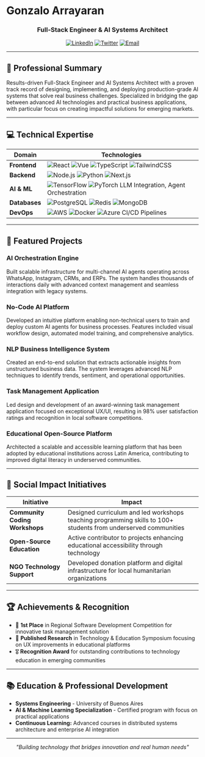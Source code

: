 # **Gonzalo Arrayaran**

<div align="center">
  
### **Full-Stack Engineer & AI Systems Architect**

[![LinkedIn](https://img.shields.io/badge/LinkedIn-0077B5?style=for-the-badge&logo=linkedin&logoColor=white)](https://www.linkedin.com/in/gonzalo-arrayaran/)
[![Twitter](https://img.shields.io/badge/Twitter-1DA1F2?style=for-the-badge&logo=twitter&logoColor=white)](https://x.com/gonzarray)
[![Email](https://img.shields.io/badge/Email-D14836?style=for-the-badge&logo=gmail&logoColor=white)](mailto:gonzalo.arrayaran@gmail.com)

</div>

---

## 🧠 **Professional Summary**

Results-driven Full-Stack Engineer and AI Systems Architect with a proven track record of designing, implementing, and deploying production-grade AI systems that solve real business challenges. Specialized in bridging the gap between advanced AI technologies and practical business applications, with particular focus on creating impactful solutions for emerging markets.

---

## 💻 **Technical Expertise**

<div align="center">

| **Domain** | **Technologies** |
|------------|------------------|
| **Frontend** | ![React](https://img.shields.io/badge/React-20232A?style=flat&logo=react&logoColor=61DAFB) ![Vue](https://img.shields.io/badge/Vue.js-35495E?style=flat&logo=vue.js&logoColor=4FC08D) ![TypeScript](https://img.shields.io/badge/TypeScript-007ACC?style=flat&logo=typescript&logoColor=white) ![TailwindCSS](https://img.shields.io/badge/Tailwind_CSS-38B2AC?style=flat&logo=tailwind-css&logoColor=white) |
| **Backend** | ![Node.js](https://img.shields.io/badge/Node.js-43853D?style=flat&logo=node.js&logoColor=white) ![Python](https://img.shields.io/badge/Python-3776AB?style=flat&logo=python&logoColor=white) ![Next.js](https://img.shields.io/badge/Next.js-000000?style=flat&logo=next.js&logoColor=white) |
| **AI & ML** | ![TensorFlow](https://img.shields.io/badge/TensorFlow-FF6F00?style=flat&logo=tensorflow&logoColor=white) ![PyTorch](https://img.shields.io/badge/PyTorch-EE4C2C?style=flat&logo=pytorch&logoColor=white) LLM Integration, Agent Orchestration |
| **Databases** | ![PostgreSQL](https://img.shields.io/badge/PostgreSQL-316192?style=flat&logo=postgresql&logoColor=white) ![Redis](https://img.shields.io/badge/Redis-DC382D?style=flat&logo=redis&logoColor=white) ![MongoDB](https://img.shields.io/badge/MongoDB-4EA94B?style=flat&logo=mongodb&logoColor=white) |
| **DevOps** | ![AWS](https://img.shields.io/badge/AWS-232F3E?style=flat&logo=amazon-aws&logoColor=white) ![Docker](https://img.shields.io/badge/Docker-2496ED?style=flat&logo=docker&logoColor=white) ![Azure](https://img.shields.io/badge/Azure-0089D6?style=flat&logo=microsoft-azure&logoColor=white) CI/CD Pipelines |

</div>

---

## 🚀 **Featured Projects**

### **AI Orchestration Engine**
Built scalable infrastructure for multi-channel AI agents operating across WhatsApp, Instagram, CRMs, and ERPs. The system handles thousands of interactions daily with advanced context management and seamless integration with legacy systems.

### **No-Code AI Platform**
Developed an intuitive platform enabling non-technical users to train and deploy custom AI agents for business processes. Features included visual workflow design, automated model training, and comprehensive analytics.

### **NLP Business Intelligence System**
Created an end-to-end solution that extracts actionable insights from unstructured business data. The system leverages advanced NLP techniques to identify trends, sentiment, and operational opportunities.

### **Task Management Application**
Led design and development of an award-winning task management application focused on exceptional UX/UI, resulting in 98% user satisfaction ratings and recognition in local software competitions.

### **Educational Open-Source Platform**
Architected a scalable and accessible learning platform that has been adopted by educational institutions across Latin America, contributing to improved digital literacy in underserved communities.

---

## 🌱 **Social Impact Initiatives**

<div align="center">

| Initiative | Impact |
|------------|--------|
| **Community Coding Workshops** | Designed curriculum and led workshops teaching programming skills to 100+ students from underserved communities |
| **Open-Source Education** | Active contributor to projects enhancing educational accessibility through technology |
| **NGO Technology Support** | Developed donation platform and digital infrastructure for local humanitarian organizations |

</div>

---

## 🏆 **Achievements & Recognition**

- 🥇 **1st Place** in Regional Software Development Competition for innovative task management solution
- 📝 **Published Research** in Technology & Education Symposium focusing on UX improvements in educational platforms
- 🎖️ **Recognition Award** for outstanding contributions to technology education in emerging communities

---

## 📚 **Education & Professional Development**

- **Systems Engineering** - University of Buenos Aires
- **AI & Machine Learning Specialization** - Certified program with focus on practical applications
- **Continuous Learning:** Advanced courses in distributed systems architecture and enterprise AI integration

---

<div align="center">
  
*"Building technology that bridges innovation and real human needs"*

</div>
